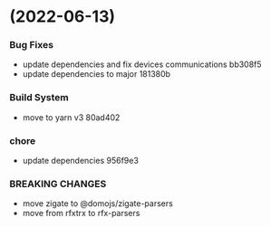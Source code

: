 #  (2022-06-13)


### Bug Fixes

* update dependencies and fix devices communications bb308f5
* update dependencies to major 181380b


### Build System

* move to yarn v3 80ad402


### chore

* update dependencies 956f9e3


### BREAKING CHANGES

* move zigate to @domojs/zigate-parsers
* move from rfxtrx to rfx-parsers



